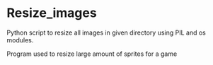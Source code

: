 # Resize_images
 Python script to resize all images in given directory using PIL and os modules.

 Program used to resize large amount of sprites for a game
